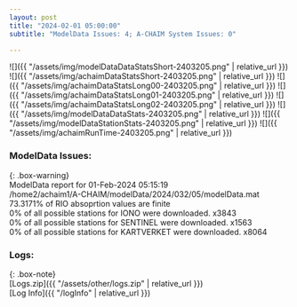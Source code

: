 ```yaml
---
layout: post
title: "2024-02-01 05:00:00"
subtitle: "ModelData Issues: 4; A-CHAIM System Issues: 0"

---
```


![]({{ "/assets/img/modelDataDataStatsShort-2403205.png" | relative_url }})
![]({{ "/assets/img/achaimDataStatsShort-2403205.png" | relative_url }})
![]({{ "/assets/img/achaimDataStatsLong00-2403205.png" | relative_url }})
![]({{ "/assets/img/achaimDataStatsLong01-2403205.png" | relative_url }})
![]({{ "/assets/img/achaimDataStatsLong02-2403205.png" | relative_url }})
![]({{ "/assets/img/modelDataDataStats-2403205.png" | relative_url }})
![]({{ "/assets/img/modelDataStationStats-2403205.png" | relative_url }})
![]({{ "/assets/img/achaimRunTime-2403205.png" | relative_url }})


### ModelData Issues:  
  
{: .box-warning}  
 ModelData report for 01-Feb-2024 05:15:19   
 /home2/achaim1/A-CHAIM/modelData/2024/032/05/modelData.mat   
 73.3171% of RIO absoprtion values are finite   
 0% of all possible stations for IONO were downloaded. x3843   
 0% of all possible stations for SENTINEL were downloaded. x1563   
 0% of all possible stations for KARTVERKET were downloaded. x8064   
  


### Logs:  
  
{: .box-note}  
[Logs.zip]({{ "/assets/other/logs.zip" | relative_url }})  
[Log Info]({{ "/logInfo" | relative_url }})  
